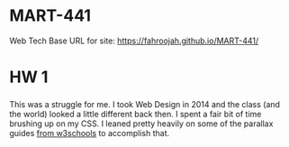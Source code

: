 # MART-441
Web Tech
Base URL for site:
https://fahroojah.github.io/MART-441/

HW 1
=====
###
This was a struggle for me. I took Web Design in 2014 and the class (and the world) looked a little different back then. I spent a fair bit of time brushing up on my CSS.
I leaned pretty heavily on some of the parallax guides [from w3schools](https://www.w3schools.com/howto/howto_css_parallax.asp) to accomplish that.
